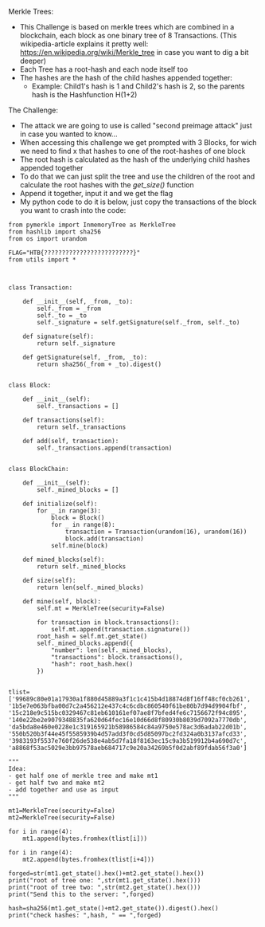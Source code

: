 Merkle Trees:
- This Challenge is based on merkle trees which are combined in a blockchain, each block as one binary tree of 8 Transactions. (This wikipedia-article explains it pretty well: https://en.wikipedia.org/wiki/Merkle_tree in case you want to dig a bit deeper)
- Each Tree has a root-hash and each node itself too
- The hashes are the hash of the child hashes appended together:
  + Example: Child1's hash is 1 and Child2's hash is 2, so the parents hash is the Hashfunction H(1+2) 


The Challenge:
- The attack we are going to use is called "second preimage attack" just in case you wanted to know...
- When accessing this challenge we get prompted with 3 Blocks, for wich we need to find x that hashes to one of the root-hashes of one block
- The root hash is calculated as the hash of the underlying child hashes appended together
- To do that we can just split the tree and use the children of the root and calculate the root hashes with the *get_size()* function
- Append it together, input it and we get the flag 
- My python code to do it is below, just copy the transactions of the block you want to crash into the code:


```
from pymerkle import InmemoryTree as MerkleTree
from hashlib import sha256
from os import urandom

FLAG="HTB{?????????????????????????}"
from utils import *



class Transaction:

    def __init__(self, _from, _to):
        self._from = _from
        self._to = _to
        self._signature = self.getSignature(self._from, self._to)

    def signature(self):
        return self._signature

    def getSignature(self, _from, _to):
        return sha256(_from + _to).digest()


class Block:

    def __init__(self):
        self._transactions = []

    def transactions(self):
        return self._transactions

    def add(self, transaction):
        self._transactions.append(transaction)


class BlockChain:

    def __init__(self):
        self._mined_blocks = []

    def initialize(self):
        for _ in range(3):
            block = Block()
            for _ in range(8):
                transaction = Transaction(urandom(16), urandom(16))
                block.add(transaction)
            self.mine(block)

    def mined_blocks(self):
        return self._mined_blocks

    def size(self):
        return len(self._mined_blocks)

    def mine(self, block):
        self.mt = MerkleTree(security=False)

        for transaction in block.transactions():
            self.mt.append(transaction.signature())
        root_hash = self.mt.get_state()
        self._mined_blocks.append({
            "number": len(self._mined_blocks),
            "transactions": block.transactions(),
            "hash": root_hash.hex()
        })


tlist=['99689c80e01a17930a1f880d45889a3f1c1c415b4d18874d8f16ff48cf0cb261', '1b5e7e063bfba00d7c2a456212e437c4c6cdbc860540f61be80b7d94d9904fbf', '15c218e9c515bc0329467c81eb610161ef07ae8f7bfed4fe6c7156672f94c895', '140e22be2e9079348835fa620d64fec16e10d66d8f80930b8039d7092a7770db', 'da5bda8e460e0228e1c319165921b58986584c84a9750e578ac3d6adab22d01b', '550b520b3f44e45f5585939b4d57add3f0cd5d85097bc2fd324a0b3137afcd33', '3983193f5537e760f26de538e4ab5d7fa18f8163ec15c9a3b519912b4a690d7c', 'a8868f53ac5029e3bb97578aeb684717c9e20a34269b5f0d2abf89fdab56f3a0']

"""
Idea:
- get half one of merkle tree and make mt1
- get half two and make mt2
- add together and use as input
"""

mt1=MerkleTree(security=False)
mt2=MerkleTree(security=False)

for i in range(4):
    mt1.append(bytes.fromhex(tlist[i]))

for i in range(4):
    mt2.append(bytes.fromhex(tlist[i+4]))

forged=str(mt1.get_state().hex()+mt2.get_state().hex())
print("root of tree one: ",str(mt1.get_state().hex()))
print("root of tree two: ",str(mt2.get_state().hex()))
print("Send this to the server: ",forged)

hash=sha256(mt1.get_state()+mt2.get_state()).digest().hex()
print("check hashes: ",hash, " == ",forged)
```
